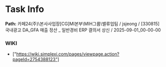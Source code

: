 # Task Info

**Path:** 카페24(주)\본사사업장\[CG]MI본부\MIH그룹\밸류업팀 / jsjeong / [330815] 국내광고 DA_GFA 매출 정산 _ 일반경비 ERP 결의서 상신 / 2025-09-01_00-00-00

### WIKI
- ["https://wiki.simplexi.com/pages/viewpage.action?pageId=2754388123"]

